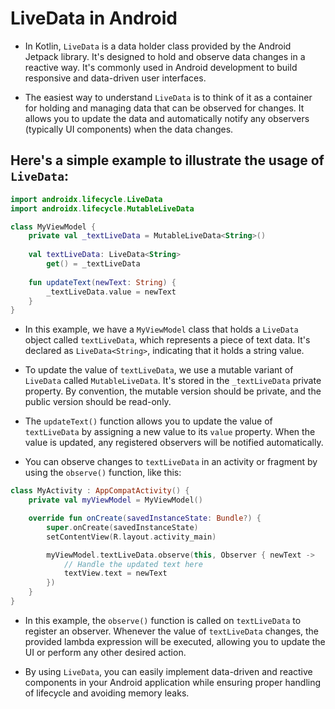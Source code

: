 # LiveData in Android
- In Kotlin, `LiveData` is a data holder class provided by the Android Jetpack library. It's designed to hold and observe data changes in a reactive way. It's commonly used in Android development to build responsive and data-driven user interfaces.

- The easiest way to understand `LiveData` is to think of it as a container for holding and managing data that can be observed for changes. It allows you to update the data and automatically notify any observers (typically UI components) when the data changes.

## Here's a simple example to illustrate the usage of `LiveData`:

```kotlin
import androidx.lifecycle.LiveData
import androidx.lifecycle.MutableLiveData

class MyViewModel {
    private val _textLiveData = MutableLiveData<String>()
    
    val textLiveData: LiveData<String>
        get() = _textLiveData
    
    fun updateText(newText: String) {
        _textLiveData.value = newText
    }
}
```

- In this example, we have a `MyViewModel` class that holds a `LiveData` object called `textLiveData`, which represents a piece of text data. It's declared as `LiveData<String>`, indicating that it holds a string value.

- To update the value of `textLiveData`, we use a mutable variant of `LiveData` called `MutableLiveData`. It's stored in the `_textLiveData` private property. By convention, the mutable version should be private, and the public version should be read-only.

- The `updateText()` function allows you to update the value of `textLiveData` by assigning a new value to its `value` property. When the value is updated, any registered observers will be notified automatically.

- You can observe changes to `textLiveData` in an activity or fragment by using the `observe()` function, like this:

```kotlin
class MyActivity : AppCompatActivity() {
    private val myViewModel = MyViewModel()

    override fun onCreate(savedInstanceState: Bundle?) {
        super.onCreate(savedInstanceState)
        setContentView(R.layout.activity_main)

        myViewModel.textLiveData.observe(this, Observer { newText ->
            // Handle the updated text here
            textView.text = newText
        })
    }
}
```

- In this example, the `observe()` function is called on `textLiveData` to register an observer. Whenever the value of `textLiveData` changes, the provided lambda expression will be executed, allowing you to update the UI or perform any other desired action.

- By using `LiveData`, you can easily implement data-driven and reactive components in your Android application while ensuring proper handling of lifecycle and avoiding memory leaks.

